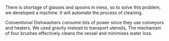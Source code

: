 <!--type your content here-->
There is shortage of glasses and spoons in mess, so to solve this problem, we developed a machine. It will automate the process of cleaning.

Conventional Dishwashers consume lots of power since they use conveyors and heaters. We used gravity instead to transport utensils, The mechanism of four brushes effectively cleans the vessel and minimises water loss.

